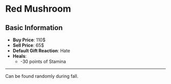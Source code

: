 # Red Mushroom

## Basic Information

- **Buy Price**: 110$
- **Sell Price**: 65$
- **Default Gift Reaction**: Hate
- **Heals**:
  - -30 points of Stamina

---
Can be found randomly during fall.
